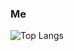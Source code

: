 ### Me

![Top Langs](https://github-readme-stats.vercel.app/api/top-langs/?username=reebix&layout=compact&theme=dark)

